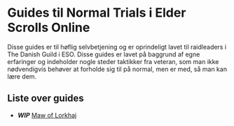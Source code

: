 # Guides til Normal Trials i Elder Scrolls Online
Disse guides er til høflig selvbetjening og er oprindeligt lavet til raidleaders i
The Danish Guild i ESO. Disse guides er lavet på baggrund af egne erfaringer
og indeholder nogle steder taktikker fra veteran, som man ikke nødvendigvis
behøver at forholde sig til på normal, men er med, så man kan lære dem.

## Liste over guides
* ***WIP*** [Maw of Lorkhaj](https://github.com/Sejersboel/normal-trials/blob/master/nMOL/nMOL.pdf)
